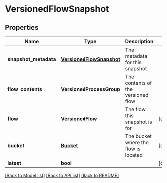 # VersionedFlowSnapshot

## Properties
Name | Type | Description | Notes
------------ | ------------- | ------------- | -------------
**snapshot_metadata** | [**VersionedFlowSnapshot**](VersionedFlowSnapshot.md) | The metadata for this snapshot | 
**flow_contents** | [**VersionedProcessGroup**](VersionedProcessGroup.md) | The contents of the versioned flow | 
**flow** | [**VersionedFlow**](VersionedFlow.md) | The flow this snapshot is for | [optional] 
**bucket** | [**Bucket**](Bucket.md) | The bucket where the flow is located | [optional] 
**latest** | **bool** |  | [optional] 

[[Back to Model list]](../nifiDocs.md#documentation-for-models) [[Back to API list]](../nifiDocs.md#documentation-for-api-endpoints) [[Back to README]](../nifiDocs.md)


